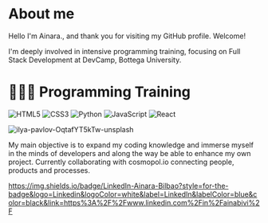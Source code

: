 # About me

<!--
**ainabivi77/ainabivi77** is a ✨ _special_ ✨ repository because its `README.md` (this file) appears on your GitHub profile. -->

Hello  I'm Ainara., and thank you for visiting my GitHub profile. Welcome! 

I'm deeply involved in intensive programming training, focusing on Full Stack Development at DevCamp, Bottega University.

# 👩🏻‍💻 Programming Training
![HTML5](https://img.shields.io/badge/html5-%23E34F26.svg?style=for-the-badge&logo=html5&logoColor=white)
![CSS3](https://img.shields.io/badge/css3-%231572B6.svg?style=for-the-badge&logo=css3&logoColor=white)
![Python](https://img.shields.io/badge/python-3670A0?style=for-the-badge&logo=python&logoColor=ffdd54)
![JavaScript](https://img.shields.io/badge/javascript-%23323330.svg?style=for-the-badge&logo=javascript&logoColor=%23F7DF1E)
![React](https://img.shields.io/badge/react-%2320232a.svg?style=for-the-badge&logo=react&logoColor=%2361DAFB)

![ilya-pavlov-OqtafYT5kTw-unsplash](https://github.com/ainabivi77/ainabivi77/assets/152525176/7b4e9452-95e2-4ff1-b6f6-c96b77eda318)


My main objective is to expand my coding knowledge and immerse myself in the minds of developers and along the way be able to enhance my own project.
Currently collaborating with cosmopol.io connecting people, products and processes.

https://img.shields.io/badge/LinkedIn-Ainara-Bilbao?style=for-the-badge&logo=Linkedin&logoColor=white&label=LinkedIn&labelColor=blue&color=black&link=https%3A%2F%2Fwww.linkedin.com%2Fin%2Fainabivi%2F
